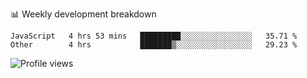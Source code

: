 📊 Weekly development breakdown
<!--START_SECTION:waka-->

```text
JavaScript   4 hrs 53 mins   █████████░░░░░░░░░░░░░░░░   35.71 %
Other        4 hrs           ███████▒░░░░░░░░░░░░░░░░░   29.23 %
```

<!--END_SECTION:waka-->

<img src="https://gpvc.arturio.dev/iqbalfasri" alt="Profile views"/>
